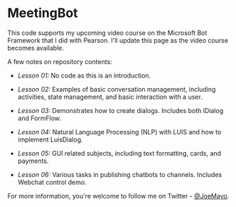 # MeetingBot
This code supports my upcoming video course on the Microsoft Bot Framework that I did with Pearson. I'll update this page as the video course becomes available.

A few notes on repository contents:

* *Lesson 01:* No code as this is an introduction.

* *Lesson 02:* Examples of basic conversation management, including activities, state management, and basic interaction with a user.

* *Lesson 03:* Demonstrates how to create dialogs. Includes both IDialog<T> and FormFlow.

* *Lesson 04:* Natural Language Processing (NLP) with LUIS and how to implement LuisDialog.

* *Lesson 05:* GUI related subjects, including text formatting, cards, and payments.

* *Lesson 06:* Various tasks in publishing chatbots to channels. Includes Webchat control demo.

For more information, you're welcome to follow me on Twitter - [@JoeMayo](https://twitter.com/JoeMayo).